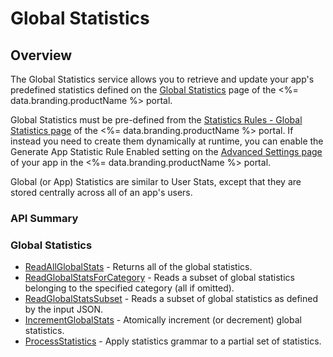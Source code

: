 # Global Statistics
## Overview



The Global Statistics service allows you to retrieve and update your app's predefined statistics defined on the
[Global Statistics](https://portal.braincloudservers.com/admin/dashboard#/development/stats-game) page of the <%= data.branding.productName %> portal.

Global Statistics must be pre-defined from the [Statistics Rules - Global Statistics page](https://portal.braincloudservers.com/admin/dashboard#/development/stats-game)
of the <%= data.branding.productName %> portal.  If instead you need to create them dynamically at runtime, you can enable the Generate App Statistic Rule Enabled setting on the
[Advanced Settings page](https://portal.braincloudservers.com/admin/dashboard#/development/core-settings-advanced-settings) of your app in the <%= data.branding.productName %> portal.

Global (or App) Statistics are similar to User Stats, except that they are stored centrally across all of an app's users.

### API Summary

### Global Statistics

* [ReadAllGlobalStats](/api/capi/globalstats/readallglobalstats) - Returns all of the global statistics.
* [ReadGlobalStatsForCategory](/api/capi/globalstats/readglobalstatsforcategory) - Reads a subset of global statistics belonging to the specified category (all if omitted).
* [ReadGlobalStatsSubset](/api/capi/globalstats/readglobalstatssubset) - Reads a subset of global statistics as defined by the input JSON.
* [IncrementGlobalStats](/api/capi/globalstats/incrementglobalstats) - Atomically increment (or decrement) global statistics.
* [ProcessStatistics](/api/capi/globalstats/processstatistics) - Apply statistics grammar to a partial set of statistics.


<DocCardList />
